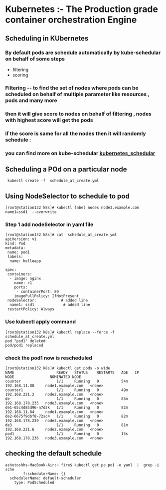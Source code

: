 # Kubernetes :- The Production grade container orchestration  Engine 

## Scheduling  in  KUbernetes
###  By default pods are schedule automatically by <b> kube-schedular </b> on behalf of some steps 
<ul>
	<li> filtering  </li>
	<li> scoring   </li>
</ul>

###  Filtering -- to find the set of nodes where pods can be scheduled on behalf of multiple parameter like resources , pods and many more 
### then it will give score to nodes on behalf of filtering , nodes with highest score will get the pods
### if the score is same for all the nodes then it will randomly schedule :
### you can find more on  kube-schedular  [kubernetes_schedular](https://kubernetes.io/docs/concepts/scheduling/kube-scheduler) <br/>

## Scheduling a POd on a particular node 
```
 kubectl create -f  schedule_at_create.yml
```

## Using NodeSelector to schedule to pod
```
[root@station132 k8s]# kubectl label nodes node3.example.com  name1=ssd1  --overwrite
```

###  Step 1  add  nodeSelector in yaml file 
```
[root@station132 k8s]# cat  schedule_at_create.yml 
apiVersion: v1
kind: Pod
metadata:
 name: pod1
 labels:
  name: helloapp

spec:
 containers:
  - image: nginx
    name: c1
    ports:
     - containerPort: 80
    imagePullPolicy: IfNotPresent
 nodeSelector:           # added line 
  name1: ssd1             # added line 
 restartPolicy: Always
```

### Use kubectl apply  command 
```
[root@station132 k8s]# kubectl replace --force -f  schedule_at_create.yml 
pod "pod1" deleted
pod/pod1 replaced
```

###  check the pod1 now is rescheduled 
```
[root@station132 k8s]# kubectl get pods -o wide
NAME                   READY   STATUS    RESTARTS   AGE   IP                NODE                NOMINATED NODE
counter                1/1     Running   0          54m   192.168.11.80     node1.example.com   <none>
counter1               1/1     Running   0          49m   192.168.221.2     node2.example.com   <none>
de                     1/1     Running   0          83m   192.168.178.235   node3.example.com   <none>
de1-65c4d85d96-n7d2k   1/1     Running   0          82m   192.168.11.84     node1.example.com   <none>
de2-6675f9dbf8-72sc4   1/1     Running   0          82m   192.168.178.239   node3.example.com   <none>
de3                    1/1     Running   0          81m   192.168.221.6     node2.example.com   <none>
pod1                   1/1     Running   0          13s   192.168.178.236   node3.example.com   <none>
```

## checking the default schedule 

```
ashutoshhs-MacBook-Air:~ fire$ kubectl get po po1 -o yaml  |  grep -i sche
        f:schedulerName: {}
  schedulerName: default-scheduler
    type: PodScheduled

```

